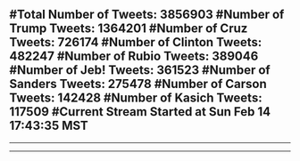 #Total Number of Tweets: 3856903 
#Number of Trump Tweets: 1364201
#Number of Cruz Tweets: 726174
#Number of Clinton Tweets: 482247
#Number of Rubio Tweets: 389046
#Number of Jeb! Tweets: 361523
#Number of Sanders Tweets: 275478
#Number of Carson Tweets: 142428
#Number of Kasich Tweets: 117509
#Current Stream Started at Sun Feb 14 17:43:35 MST
---
---
---
